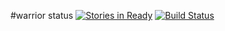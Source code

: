 #warrior status
[![Stories in Ready](https://badge.waffle.io/mrjaimisra/warrior_status.png?label=ready&title=Ready)](https://waffle.io/mrjaimisra/warrior_status)
[![Build Status](https://travis-ci.org/mrjaimisra/warrior_status.svg?branch=master)](https://travis-ci.org/mrjaimisra/warrior_status)
